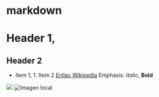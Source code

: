 # markdown
# Header 1, 
## Header 2
* Item 1, 1. Item 2
[Enllaç Wikipedia](https://es.wikipedia.org/wiki/Wikipedia:Portada) 
Emphasis: *Italic*, **Bold**

![](https://iescelia.org/web/wp-content/uploads/2012/05/iescelia_1950.jpg)
![Imagen local](images/mi_imagen.png)
